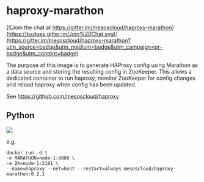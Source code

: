 # haproxy-marathon

[![Join the chat at https://gitter.im/mesoscloud/haproxy-marathon](https://badges.gitter.im/Join%20Chat.svg)](https://gitter.im/mesoscloud/haproxy-marathon?utm_source=badge&utm_medium=badge&utm_campaign=pr-badge&utm_content=badge)

The purpose of this image is to generate HAProxy config using Marathon as a data source and storing the resulting config in ZooKeeper.  This allows a dedicated container to run haproxy, monitor ZooKeeper for config changes and reload haproxy when config has been updated.

See https://github.com/mesoscloud/haproxy

## Python

[![](https://badge.imagelayers.io/mesoscloud/haproxy-marathon:0.2.1.svg)](https://imagelayers.io/?images=mesoscloud/haproxy-marathon:0.2.1)

e.g.

```
docker run -d \
-e MARATHON=node-1:8080 \
-e ZK=node-1:2181 \
--name=haproxy --net=host --restart=always mesoscloud/haproxy-marathon:0.2.1
```

